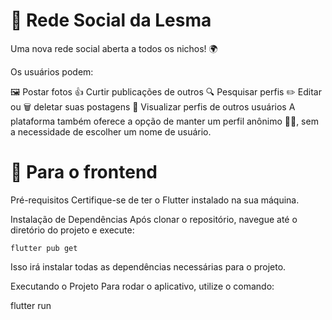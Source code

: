 # 🐌 Rede Social da Lesma
Uma nova rede social aberta a todos os nichos! 🌍

Os usuários podem:

🖼️ Postar fotos
👍 Curtir publicações de outros
🔍 Pesquisar perfis
✏️ Editar ou 🗑️ deletar suas postagens
👤 Visualizar perfis de outros usuários
A plataforma também oferece a opção de manter um perfil anônimo 🕵️‍♂️, sem a necessidade de escolher um nome de usuário.

# 🚀 Para o frontend
Pré-requisitos
Certifique-se de ter o Flutter instalado na sua máquina.

Instalação de Dependências
Após clonar o repositório, navegue até o diretório do projeto e execute:

```flutter pub get```

Isso irá instalar todas as dependências necessárias para o projeto.

Executando o Projeto
Para rodar o aplicativo, utilize o comando:

flutter run


